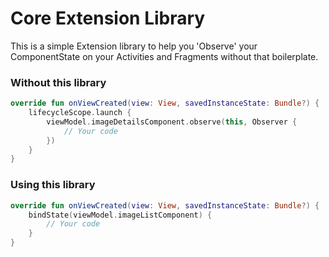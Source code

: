 # Core Extension Library

This is a simple Extension library to help you 'Observe' your ComponentState on your Activities and Fragments without that boilerplate.

### Without this library
```kotlin
override fun onViewCreated(view: View, savedInstanceState: Bundle?) {
    lifecycleScope.launch {
        viewModel.imageDetailsComponent.observe(this, Observer {
            // Your code
        })
    }
}
```

### Using this library
```kotlin
override fun onViewCreated(view: View, savedInstanceState: Bundle?) {
    bindState(viewModel.imageListComponent) { 
        // Your code
    }
}

```
